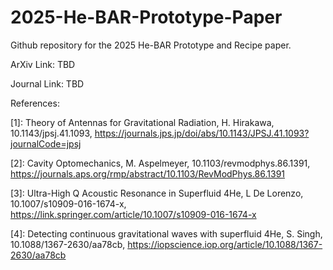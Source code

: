 # 2025-He-BAR-Prototype-Paper
Github repository for the 2025 He-BAR Prototype and Recipe paper.


ArXiv Link: TBD

Journal Link: TBD

References:

[1]: Theory of Antennas for Gravitational Radiation, H. Hirakawa, 10.1143/jpsj.41.1093, https://journals.jps.jp/doi/abs/10.1143/JPSJ.41.1093?journalCode=jpsj

[2]: Cavity Optomechanics, M. Aspelmeyer, 10.1103/revmodphys.86.1391, https://journals.aps.org/rmp/abstract/10.1103/RevModPhys.86.1391

[3]: Ultra-High Q Acoustic Resonance in Superfluid 4He, L De Lorenzo, 10.1007/s10909-016-1674-x, https://link.springer.com/article/10.1007/s10909-016-1674-x

[4]: Detecting continuous gravitational waves with superfluid 4He, S. Singh, 10.1088/1367-2630/aa78cb, https://iopscience.iop.org/article/10.1088/1367-2630/aa78cb

